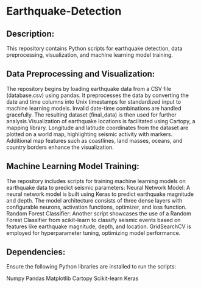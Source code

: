 # Earthquake-Detection

## Description:
This repository contains Python scripts for earthquake detection, data preprocessing, visualization, and machine learning model training.

## Data Preprocessing and Visualization:

The repository begins by loading earthquake data from a CSV file (database.csv) using pandas. It preprocesses the data by converting the date and time columns into Unix timestamps for standardized input to machine learning models. Invalid date-time combinations are handled gracefully. The resulting dataset (final_data) is then used for further analysis.Visualization of earthquake locations is facilitated using Cartopy, a mapping library. Longitude and latitude coordinates from the dataset are plotted on a world map, highlighting seismic activity with markers. Additional map features such as coastlines, land masses, oceans, and country borders enhance the visualization.

## Machine Learning Model Training:
The repository includes scripts for training machine learning models on earthquake data to predict seismic parameters:
Neural Network Model: A neural network model is built using Keras to predict earthquake magnitude and depth. The model architecture consists of three dense layers with configurable neurons, activation functions, optimizer, and loss function.
Random Forest Classifier: Another script showcases the use of a Random Forest Classifier from scikit-learn to classify seismic events based on features like earthquake magnitude, depth, and location. GridSearchCV is employed for hyperparameter tuning, optimizing model performance.

## Dependencies:
Ensure the following Python libraries are installed to run the scripts:

Numpy
Pandas
Matplotlib
Cartopy
Scikit-learn
Keras
